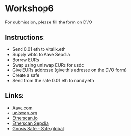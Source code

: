 # Workshop6

For submission, please fill the form on DVO

## Instructions:


- Send 0.01 eth to vitalik.eth
- Supply wbtc to Aave Sepolia
- Borrow EURs
- Swap using uniswap EURs for usdc
- Give EURs addresse (give this adresse on the DVO form)
- Create a safe
- Send from the safe 0.01 eth to nandy.eth

## Links:
- [Aave.com](https://aave.com/)
- [uniswap.org](https://uniswap.org)
- [Etherscan.io](https://etherscan.io)
- [Etherscan Sepolia](https://sepolia.etherscan.io/)
- [Gnosis Safe - Safe.global](https://safe.global)
